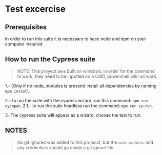 # Test excercise

## Prerequisites
In order to run this suite it is necessary to hace node and npm on your computer installed

## How to run the Cypress suite
>NOTE:
    This proyect aws built on windows, in order for the command to work, 
    they need to be inputted on a CMD, powershell will not work.

1.- (Only if no node_modules is present) install all dependencies by running `npm install`.

2.- to run the suite with the cypress wizard, run this command: `npm run cy:open`.
    2.1.- to run the suite headless run the command: `npm run cy:run`.

3.-The cypress suite will appear as a wizard, choose the test to run.

## NOTES
>No git ignored was added to this projecct, but the `node_modules` and any credentials should go inside a git ignore file.